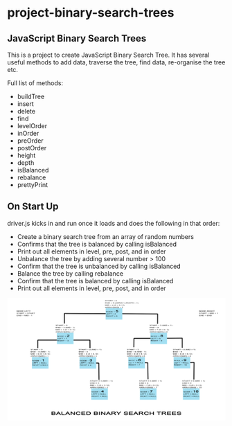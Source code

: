 # project-binary-search-trees

## JavaScript Binary Search Trees
This is a project to create JavaScript Binary Search Tree. It has several useful methods to add data, traverse the tree, find data, re-organise the tree etc.

Full list of methods:
- buildTree
- insert
- delete
- find
- levelOrder
- inOrder
- preOrder
- postOrder
- height
- depth
- isBalanced
- rebalance
- prettyPrint

## On Start Up
driver.js kicks in and run once it loads and does the following in that order:
- Create a binary search tree from an array of random numbers
- Confirms that the tree is balanced by calling isBalanced
- Print out all elements in level, pre, post, and in order
- Unbalance the tree by adding several number > 100
- Confirm that the tree is unbalanced by calling isBalanced
- Balance the tree by calling rebalance
- Confirm that the tree is balanced by calling isBalanced
- Print out all elements in level, pre, post, and in order

![binary search tree](https://github.com/ppr350/project-binary-search-trees/blob/main/src/BalancedBST.jpg?raw=true)
